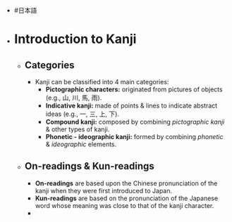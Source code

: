 - #日本語
- # Introduction to Kanji
	- ## Categories
		- Kanji can be classified into 4 main categories:
			- **Pictographic characters:** originated from pictures of objects (e.g., 山, 川, 馬, 雨).
			- **Indicative kanji:** made of points & lines to indicate abstract ideas (e.g., 一, 三, 上, 下).
			- **Compound kanji:** composed by combining *pictographic kanji* & other types of kanji.
			- **Phonetic - ideographic kanji:** formed by combining *phonetic* & *ideographic* elements.
	- ## On-readings & Kun-readings
		- **On-readings** are based upon the Chinese pronunciation of the kanji when they were first introduced to Japan.
		- **Kun-readings** are based on the pronunciation of the Japanese word whose meaning was close to that of the kanji character.
		-